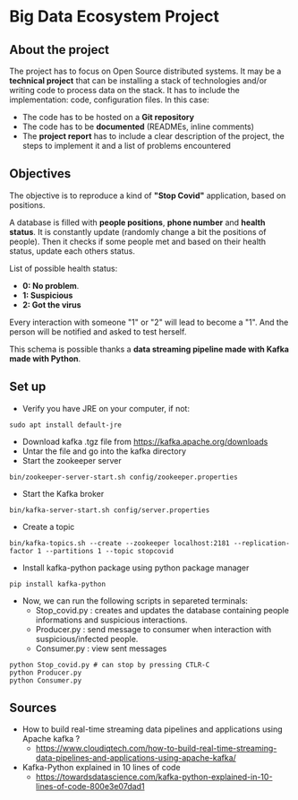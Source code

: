 # Big Data Ecosystem Project

## About the project

The project has to focus on Open Source distributed systems.
It may be a **technical project** that can be installing a stack of technologies and/or writing code to process data on the stack. It has to include the implementation: code, configuration files. In this case:
- The code has to be hosted on a **Git repository**
- The code has to be **documented** (READMEs, inline comments)
- The **project report** has to include a clear description of the project, the steps to implement it and a list of problems encountered

## Objectives

The objective is to reproduce a kind of **"Stop Covid"** application, based on positions.

A database is filled with **people positions**, **phone number** and **health status**. It is constantly update (randomly change a bit the positions of people). Then it checks if some people met and based on their health status, update each others status.

List of possible health status:
- **0: No problem**.
- **1: Suspicious**
- **2: Got the virus**

Every interaction with someone "1" or "2" will lead to become a "1". And the person will be notified and asked to test herself.

This schema is possible thanks a **data streaming pipeline made with Kafka made with Python**.

## Set up

- Verify you have JRE on your computer, if not:
```
sudo apt install default-jre
```
- Download kafka .tgz file from https://kafka.apache.org/downloads
- Untar the file and go into the kafka directory
- Start the zookeeper server
```
bin/zookeeper-server-start.sh config/zookeeper.properties
```
- Start the Kafka broker
```
bin/kafka-server-start.sh config/server.properties
```
- Create a topic
```
bin/kafka-topics.sh --create --zookeeper localhost:2181 --replication-factor 1 --partitions 1 --topic stopcovid
```
- Install kafka-python package using python package manager
```
pip install kafka-python
```
- Now, we can run the following scripts in separeted terminals:
  - Stop_covid.py : creates and updates the database containing people informations and suspicious interactions.
  - Producer.py : send message to consumer when interaction with suspicious/infected people.
  - Consumer.py : view sent messages
```
python Stop_covid.py # can stop by pressing CTLR-C
python Producer.py
python Consumer.py
``` 

## Sources
- How to build real-time streaming data pipelines and applications using Apache kafka ?
  - https://www.cloudiqtech.com/how-to-build-real-time-streaming-data-pipelines-and-applications-using-apache-kafka/
- Kafka-Python explained in 10 lines of code
  - https://towardsdatascience.com/kafka-python-explained-in-10-lines-of-code-800e3e07dad1
